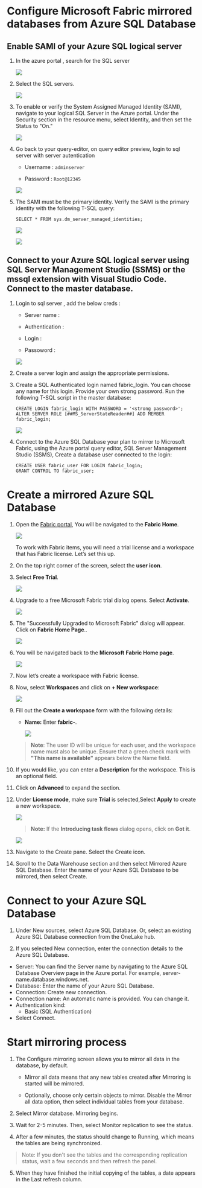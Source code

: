 # Configure Microsoft Fabric mirrored databases from Azure SQL Database 

## Enable SAMI of your Azure SQL logical server

1. In the azure portal , search for the SQL server
   
   ![](../media/Lab-01/sql-servers.png)

1. Select the SQL servers. 

   ![](../media/Lab-01/server-1.png)

1. To enable or verify the System Assigned Managed Identity (SAMI), navigate to your logical SQL Server in the Azure portal. Under the Security section in the resource menu, select Identity, and then set the Status to "On."

   ![](../media/Lab-01/sqldbserver01.png)

3. Go back to your query-editor, on query editor preview, login to sql server with server autentication 

   - Username : `adminserver`

   - Password : `Root@12345`

   ![](../media/Lab-01/query-editor.png)

2. The SAMI must be the primary identity. Verify the SAMI is the primary identity with the following T-SQL query: 

   ```
   SELECT * FROM sys.dm_server_managed_identities;
   ```

   ![](../media/Lab-01/query-editor-1-1.png)

    ![](../media/Lab-01/results-1.png)



## Connect to your Azure SQL logical server using SQL Server Management Studio (SSMS) or the mssql extension with Visual Studio Code. Connect to the master database.

1. Login to sql server , add the below creds :

   - Server name : 

   - Authentication : 

   - Login : 

   - Passoword : 

    ![](../media/Lab-01/sql-login.png)

1. Create a server login and assign the appropriate permissions.


1. Create a SQL Authenticated login named fabric_login. You can choose any name for this login. Provide your own strong password. Run the following T-SQL script in the master database:

  
     ```
     CREATE LOGIN fabric_login WITH PASSWORD = '<strong password>';
     ALTER SERVER ROLE [##MS_ServerStateReader##] ADD MEMBER fabric_login;
     ```

   ![](../media/Lab-01/sql-query-1.png)

1. Connect to the Azure SQL Database your plan to mirror to Microsoft Fabric, using the Azure portal query editor, SQL Server Management Studio (SSMS), Create a database user connected to the login: 

     ```
     CREATE USER fabric_user FOR LOGIN fabric_login;
     GRANT CONTROL TO fabric_user;
     ```

# Create a mirrored Azure SQL Database

1. Open the [Fabric portal](https://app.fabric.microsoft.com/home), You will be navigated to the **Fabric Home**.

    ![](../media/Lab-01/image10.png)

    To work with Fabric items, you will need a trial license and a workspace that has Fabric license. Let’s set this up.

1. On the top right corner of the screen, select the **user** **icon**.

1. Select **Free Trial**.

    ![](../media/Lab-01/image11.png)

1. Upgrade to a free Microsoft Fabric trial dialog opens. Select **Activate**.

    ![](../media/Lab-01/image12.png)

1. The "Successfully Upgraded to Microsoft Fabric" dialog will appear. Click on **Fabric Home Page**..  

   ![](../media/Lab-01/fabrichome_1.png)

1. You will be navigated back to the **Microsoft** **Fabric Home page**.

    ![](../media/Lab-01/image10.png)

1. Now let’s create a workspace with Fabric license. 

1.  Now, select **Workspaces** and click on **+ New workspace**:

     ![](../media/Lab-01/workspace-1.png)

2. Fill out the **Create a workspace** form with the following details:

   - **Name:** Enter **fabric-<inject key="DeploymentID" enableCopy="false"/>**.

      ![](../media/Lab-01/workspacename.png)
   
   >**Note**: The user ID will be unique for each user, and the workspace name must also be unique. Ensure that a green check mark with **"This name is available"** appears below the Name field.

1. If you would like, you can enter a **Description** for the workspace. This is an optional field.

1. Click on **Advanced** to expand the section.

1. Under **License mode**, make sure **Trial** is selected,Select **Apply** to create a new workspace.

    ![](../media/Lab-01/imag017-1.png)

    >**Note:** If the **Introducing task flows** dialog opens, click on **Got it**.

    ![](../media/lab-01/image28.png)

1. Navigate to the Create pane. Select the Create icon.

1. Scroll to the Data Warehouse section and then select Mirrored Azure SQL Database. Enter the name of your Azure SQL Database to be mirrored, then select Create.


# Connect to your Azure SQL Database

1. Under New sources, select Azure SQL Database. Or, select an existing Azure SQL Database connection from the OneLake hub.


2. If you selected New connection, enter the connection details to the Azure SQL Database.

  - Server: You can find the Server name by navigating to the Azure SQL Database Overview page in the Azure portal. For example, server-name.database.windows.net.
  - Database: Enter the name of your Azure SQL Database.
  - Connection: Create new connection.
  - Connection name: An automatic name is provided. You can change it.
  - Authentication kind:
    - Basic (SQL Authentication)
  - Select Connect.


 # Start mirroring process


1.  The Configure mirroring screen allows you to mirror all data in the database, by default.

      - Mirror all data means that any new tables created after Mirroring is started will be mirrored.

      - Optionally, choose only certain objects to mirror. Disable the Mirror all data option, then select individual tables from your database.

2. Select Mirror database. Mirroring begins.

3. Wait for 2-5 minutes. Then, select Monitor replication to see the status.

4. After a few minutes, the status should change to Running, which means the tables are being synchronized.

 >Note: If you don't see the tables and the corresponding replication status, wait a few seconds and then refresh the panel.

5. When they have finished the initial copying of the tables, a date appears in the Last refresh column.


